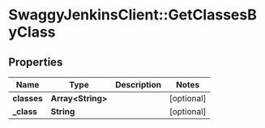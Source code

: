 # SwaggyJenkinsClient::GetClassesByClass

## Properties
Name | Type | Description | Notes
------------ | ------------- | ------------- | -------------
**classes** | **Array&lt;String&gt;** |  | [optional] 
**_class** | **String** |  | [optional] 


